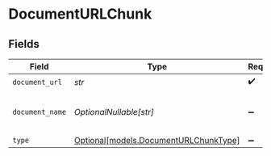 # DocumentURLChunk


## Fields

| Field                                                                      | Type                                                                       | Required                                                                   | Description                                                                |
| -------------------------------------------------------------------------- | -------------------------------------------------------------------------- | -------------------------------------------------------------------------- | -------------------------------------------------------------------------- |
| `document_url`                                                             | *str*                                                                      | :heavy_check_mark:                                                         | N/A                                                                        |
| `document_name`                                                            | *OptionalNullable[str]*                                                    | :heavy_minus_sign:                                                         | The filename of the document                                               |
| `type`                                                                     | [Optional[models.DocumentURLChunkType]](../models/documenturlchunktype.md) | :heavy_minus_sign:                                                         | N/A                                                                        |